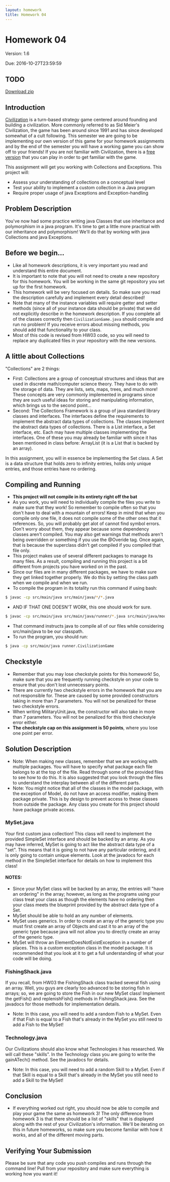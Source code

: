 ```yaml
---
layout: homework
title: Homework 04
---
```


# Homework 04

Version: 1.6

Due: 2016-10-27T23:59:59

## TODO
[Download zip](hw4.zip)

## Introduction

[Civilization](https://en.wikipedia.org/wiki/Civilization_(video_game)) is a turn-based strategy game centered around founding and building a civilization. More commonly referred to as Sid Meier's Civilization, the game has been around since 1991 and has since developed somewhat of a cult following. This semester we are going to be implementing our own version of this game for your homework assignments and by the end of the semester you will have a working game you can show off to your friends! If you are not familiar with Civilization, there is a [free version](https://en.wikipedia.org/wiki/Freeciv) that you can play in order to get familiar with the game.

This assignment will get you working with Collections and Exceptions. This project will:

- Assess your understanding of collections on a conceptual level
- Test your ability to implement a custom collection in a Java program
- Require proper usage of java Exceptions and Exception-handling


## Problem Description
You've now had some practice writing java Classes that use inheritance and polymorphism in a java program. It's time to get a little more practical with our inheritance and polymorphism! We'll do that by working with java Collections and java Exceptions.

## Before we begin...
* Like all homework descriptions, it is very important you read and understand this entire document.
* It is important to note that you will not need to create a new repository for this homework. You will be working in the same git repository you set up for the first homework.
* This homework will be very focused on details. So make sure you read the description carefully and implement every detail described!
* Note that many of the instance variables will require getter and setter methods (since all of your instance data should be private) that we did not explicitly describe in the homework description. If you complete all of the classes correctly then `CivilizationGame.java` should compile and run no problem! If you receive errors about missing methods, you should add that functionality to your class.
* Most of this code is revised from HW03 code, so you will need to replace any duplicated files in your repository with the new versions.

## A little about Collections
"Collections" are 2 things:

* First: Collections are a group of conceptual structures and ideas that are used in discrete math/computer science theory. They have to do with the storage of data. They are lists, sets, maps, trees, and much more! These concepts are very commonly implemented in programs since they are such useful ideas for storing and manipulating information, which brings us to the second point...
* Second: The Collections Framework is a group of java standard library classes and interfaces. The interfaces define the requirements to implement the abstract data types of collections. The classes implement the abstract data types of collections. There is a List interface, a Set interface, etc. Each may have multiple classes implementing the interfaces. One of these you may already be familiar with since it has been mentioned in class before: ArrayList (it is a List that is backed by an array).

In this assignment, you will in essence be implementing the Set class. A Set is a data structure that holds zero to infinity entries, holds only unique entries, and those entries have no ordering.

## Compiling and Running
* **This project will not compile in its entirety right off the bat**
* As you work, you will need to individually compile the files you write to make sure that they work! So remember to compile often so that you don't have to deal with a mountain of errors! Keep in mind that when you compile only one file, it does not compile some of the other ones that it references. So, you will probably get alot of cannot find symbol errors. Don't worry about them, they appear because some dependency classes aren't compiled. You may also get warnings that methods aren't being overridden or something if you use the @Overide tag. Once again, that is because the superclass didn't get compiled if you compiled that file only.
* This project makes use of several different packages to manage its many files. As a result, compiling and running this project is a bit different from projects you have worked on in the past.
* Since our files are in many different packages, we have to make sure they get linked together properly. We do this by setting the class path when we compile and when we run.
* To compile the program in its totality run this command if using bash:

```bash
$ javac -cp src/main/java src/main/java/*/*.java
```

* AND IF THAT ONE DOESN'T WORK, this one should work for sure.

```bash
$ javac -cp src/main/java src/main/java/runner/*.java src/main/java/model/*.java src/main/java/view/*.java src/main/java/controller/*.java
```

* That command instructs java to compile all of our files while considering src/main/java to be our classpath.
* To run the program, you should run:

```bash
$ java -cp src/main/java runner.CivilizationGame
```

## Checkstyle
* Remember that you may lose checkstyle points for this homework! So, make sure that you are frequently running checkstyle on your code to ensure that you don't lost unnecessary points.
* There are currently two checkstyle errors in the homework that you are not responsible for. These are caused by some provided constructors taking in more than 7 parameters. You will not be penalized for these two checkstyle errors.
* When writing MilitaryUnit.java, the constructor will also take in more than 7 parameters. You will not be penalized for this third checkstyle error either.
* **The checkstyle cap on this assignment is 50 points**, where you lose one point per error.

## Solution Description
* Note: When making new classes, remember that we are working with multiple packages. You will have to specify what package each file belongs to at the top of the file. Read through some of the provided files to see how to do this. It is also suggested that you look through the files to understand the interplay between all of the different parts.
* Note: You might notice that all of the classes in the model package, with the exception of Model, do not have an access modifier, making them package private. This is by design to prevent access to these classes from outside the package. Any class you create for this project should have package private access.

### MySet.java
Your first custom java collection! This class will need to implement the provided SimpleSet interface and should be backed by an array. As you may have inferred, MySet is going to act like the abstract data type of a "set". This means that it is going to not have any particular ordering, and it is only going to contain unique elements. Look at the javadocs for each method in the SimpleSet interface for details on how to implement this class!

#### NOTES:

* Since your MySet class will be backed by an array, the entries will "have an ordering" in the array; however, as long as the programs using your class treat your class as though the elements have no ordering then your class meets the blueprint provided by the abstract data type of a Set.
* MySet should be able to hold an any number of elements.
* MySet uses generics. In order to create an array of the generic type you must first create an array of Objects and cast it to an array of the generic type because java will not allow you to directly create an array of the generic type.
* MySet will throw an ElementDoesNotExistException in a number of places. This is a custom exception class in the model package. It is recommended that you look at it to get a full understanding of what your code will be doing.

### FishingShack.java
If you recall, from HW03 the FishingShack class tracked several fish using an array. Well, you guys are clearly too advanced to be storing fish in arrays; so, we are going to store the Fish in our new MySet class! Implement the getFish() and replenishFish() methods in FishingShack.java. See the javadocs for those methods for implementation details.

* Note: In this case, you will need to add a random Fish to a MySet. Even if that Fish is equal to a Fish that's already in the MySet you still need to add a Fish to the MySet!

### Technology.java
Our Civilizations should also know what Technologies it has researched. We will call these "skills". In the Technology class you are going to write the gainATech() method. See the javadocs for details.

* Note: In this case, you will need to add a random Skill to a MySet. Even if that Skill is equal to a Skill that's already in the MySet you still need to add a Skill to the MySet!

## Conclusion
* If everything worked out right, you should now be able to compile and play your game the same as homework 3! The only difference from homework 3 is that there should be a list of "skills" that is displayed along with the rest of your Civilization's information. We'll be iterating on this in future homeworks, so make sure you become familiar with how it works, and all of the different moving parts.

## Verifying Your Submission
Please be sure that any code you push compiles and runs through the command line! Pull from your repository and make sure everything is working how you want it!
